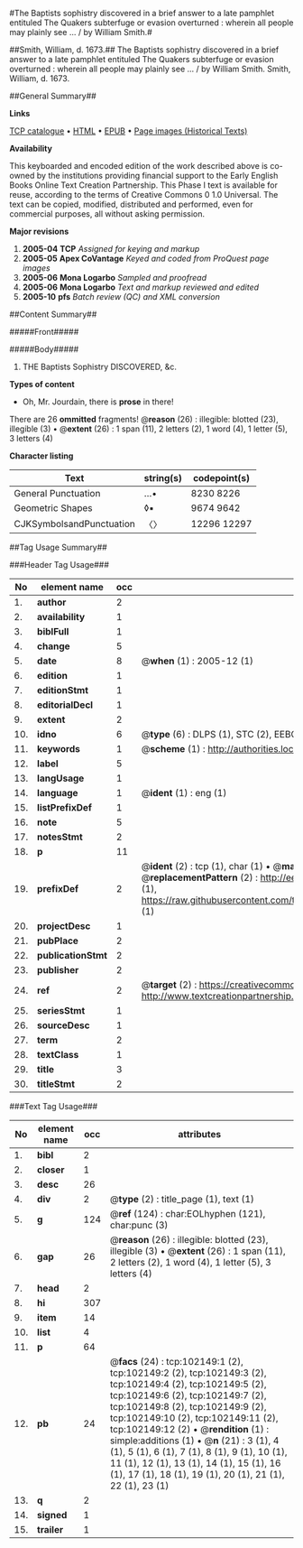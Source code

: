 #The Baptists sophistry discovered in a brief answer to a late pamphlet entituled The Quakers subterfuge or evasion overturned : wherein all people may plainly see ... / by William Smith.#

##Smith, William, d. 1673.##
The Baptists sophistry discovered in a brief answer to a late pamphlet entituled The Quakers subterfuge or evasion overturned : wherein all people may plainly see ... / by William Smith.
Smith, William, d. 1673.

##General Summary##

**Links**

[TCP catalogue](http://www.ota.ox.ac.uk/tcp/)  • 
[HTML](http://tei.it.ox.ac.uk/tcp/Texts-HTML/free/A60/A60617.html)  • 
[EPUB](http://tei.it.ox.ac.uk/tcp/Texts-EPUB/free/A60/A60617.epub) • 
[Page images (Historical Texts)](https://data.historicaltexts.jisc.ac.uk/view?pubId=eebo-14171306e&pageId=eebo-14171306e-102149-1)

**Availability**

This keyboarded and encoded edition of the
	       work described above is co-owned by the institutions
	       providing financial support to the Early English Books
	       Online Text Creation Partnership. This Phase I text is
	       available for reuse, according to the terms of Creative
	       Commons 0 1.0 Universal. The text can be copied,
	       modified, distributed and performed, even for
	       commercial purposes, all without asking permission.

**Major revisions**

1. __2005-04__ __TCP__ *Assigned for keying and markup*
1. __2005-05__ __Apex CoVantage__ *Keyed and coded from ProQuest page images*
1. __2005-06__ __Mona Logarbo__ *Sampled and proofread*
1. __2005-06__ __Mona Logarbo__ *Text and markup reviewed and edited*
1. __2005-10__ __pfs__ *Batch review (QC) and XML conversion*

##Content Summary##

#####Front#####

#####Body#####

1. THE Baptists Sophistry DISCOVERED, &c.

**Types of content**

  * Oh, Mr. Jourdain, there is **prose** in there!

There are 26 **ommitted** fragments! 
 @__reason__ (26) : illegible: blotted (23), illegible (3)  •  @__extent__ (26) : 1 span (11), 2 letters (2), 1 word (4), 1 letter (5), 3 letters (4)

**Character listing**


|Text|string(s)|codepoint(s)|
|---|---|---|
|General Punctuation|…•|8230 8226|
|Geometric Shapes|◊▪|9674 9642|
|CJKSymbolsandPunctuation|〈〉|12296 12297|

##Tag Usage Summary##

###Header Tag Usage###

|No|element name|occ|attributes|
|---|---|---|---|
|1.|__author__|2||
|2.|__availability__|1||
|3.|__biblFull__|1||
|4.|__change__|5||
|5.|__date__|8| @__when__ (1) : 2005-12 (1)|
|6.|__edition__|1||
|7.|__editionStmt__|1||
|8.|__editorialDecl__|1||
|9.|__extent__|2||
|10.|__idno__|6| @__type__ (6) : DLPS (1), STC (2), EEBO-CITATION (1), OCLC (1), VID (1)|
|11.|__keywords__|1| @__scheme__ (1) : http://authorities.loc.gov/ (1)|
|12.|__label__|5||
|13.|__langUsage__|1||
|14.|__language__|1| @__ident__ (1) : eng (1)|
|15.|__listPrefixDef__|1||
|16.|__note__|5||
|17.|__notesStmt__|2||
|18.|__p__|11||
|19.|__prefixDef__|2| @__ident__ (2) : tcp (1), char (1)  •  @__matchPattern__ (2) : ([0-9\-]+):([0-9IVX]+) (1), (.+) (1)  •  @__replacementPattern__ (2) : http://eebo.chadwyck.com/downloadtiff?vid=$1&page=$2 (1), https://raw.githubusercontent.com/textcreationpartnership/Texts/master/tcpchars.xml#$1 (1)|
|20.|__projectDesc__|1||
|21.|__pubPlace__|2||
|22.|__publicationStmt__|2||
|23.|__publisher__|2||
|24.|__ref__|2| @__target__ (2) : https://creativecommons.org/publicdomain/zero/1.0/ (1), http://www.textcreationpartnership.org/docs/. (1)|
|25.|__seriesStmt__|1||
|26.|__sourceDesc__|1||
|27.|__term__|2||
|28.|__textClass__|1||
|29.|__title__|3||
|30.|__titleStmt__|2||


###Text Tag Usage###

|No|element name|occ|attributes|
|---|---|---|---|
|1.|__bibl__|2||
|2.|__closer__|1||
|3.|__desc__|26||
|4.|__div__|2| @__type__ (2) : title_page (1), text (1)|
|5.|__g__|124| @__ref__ (124) : char:EOLhyphen (121), char:punc (3)|
|6.|__gap__|26| @__reason__ (26) : illegible: blotted (23), illegible (3)  •  @__extent__ (26) : 1 span (11), 2 letters (2), 1 word (4), 1 letter (5), 3 letters (4)|
|7.|__head__|2||
|8.|__hi__|307||
|9.|__item__|14||
|10.|__list__|4||
|11.|__p__|64||
|12.|__pb__|24| @__facs__ (24) : tcp:102149:1 (2), tcp:102149:2 (2), tcp:102149:3 (2), tcp:102149:4 (2), tcp:102149:5 (2), tcp:102149:6 (2), tcp:102149:7 (2), tcp:102149:8 (2), tcp:102149:9 (2), tcp:102149:10 (2), tcp:102149:11 (2), tcp:102149:12 (2)  •  @__rendition__ (1) : simple:additions (1)  •  @__n__ (21) : 3 (1), 4 (1), 5 (1), 6 (1), 7 (1), 8 (1), 9 (1), 10 (1), 11 (1), 12 (1), 13 (1), 14 (1), 15 (1), 16 (1), 17 (1), 18 (1), 19 (1), 20 (1), 21 (1), 22 (1), 23 (1)|
|13.|__q__|2||
|14.|__signed__|1||
|15.|__trailer__|1||
